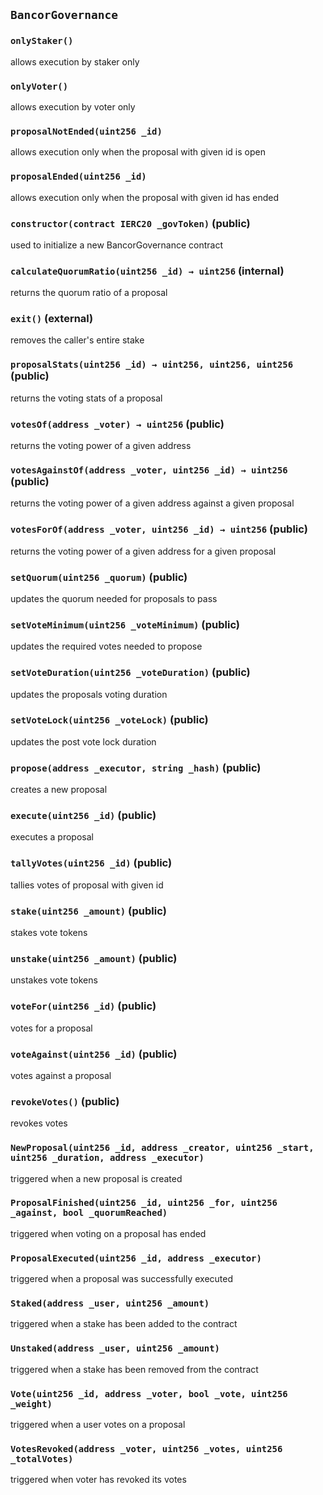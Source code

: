 ## `BancorGovernance`





### `onlyStaker()`

allows execution by staker only



### `onlyVoter()`

allows execution by voter only



### `proposalNotEnded(uint256 _id)`

allows execution only when the proposal with given id is open




### `proposalEnded(uint256 _id)`

allows execution only when the proposal with given id has ended





### `constructor(contract IERC20 _govToken)` (public)

used to initialize a new BancorGovernance contract




### `calculateQuorumRatio(uint256 _id) → uint256` (internal)

returns the quorum ratio of a proposal




### `exit()` (external)

removes the caller's entire stake



### `proposalStats(uint256 _id) → uint256, uint256, uint256` (public)

returns the voting stats of a proposal




### `votesOf(address _voter) → uint256` (public)

returns the voting power of a given address




### `votesAgainstOf(address _voter, uint256 _id) → uint256` (public)

returns the voting power of a given address against a given proposal




### `votesForOf(address _voter, uint256 _id) → uint256` (public)

returns the voting power of a given address for a given proposal




### `setQuorum(uint256 _quorum)` (public)

updates the quorum needed for proposals to pass




### `setVoteMinimum(uint256 _voteMinimum)` (public)

updates the required votes needed to propose




### `setVoteDuration(uint256 _voteDuration)` (public)

updates the proposals voting duration




### `setVoteLock(uint256 _voteLock)` (public)

updates the post vote lock duration




### `propose(address _executor, string _hash)` (public)

creates a new proposal




### `execute(uint256 _id)` (public)

executes a proposal




### `tallyVotes(uint256 _id)` (public)

tallies votes of proposal with given id




### `stake(uint256 _amount)` (public)

stakes vote tokens




### `unstake(uint256 _amount)` (public)

unstakes vote tokens




### `voteFor(uint256 _id)` (public)

votes for a proposal




### `voteAgainst(uint256 _id)` (public)

votes against a proposal




### `revokeVotes()` (public)

revokes votes




### `NewProposal(uint256 _id, address _creator, uint256 _start, uint256 _duration, address _executor)`

triggered when a new proposal is created




### `ProposalFinished(uint256 _id, uint256 _for, uint256 _against, bool _quorumReached)`

triggered when voting on a proposal has ended




### `ProposalExecuted(uint256 _id, address _executor)`

triggered when a proposal was successfully executed




### `Staked(address _user, uint256 _amount)`

triggered when a stake has been added to the contract




### `Unstaked(address _user, uint256 _amount)`

triggered when a stake has been removed from the contract




### `Vote(uint256 _id, address _voter, bool _vote, uint256 _weight)`

triggered when a user votes on a proposal




### `VotesRevoked(address _voter, uint256 _votes, uint256 _totalVotes)`

triggered when voter has revoked its votes




